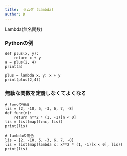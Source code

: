 ```yaml
---
title:  ラムダ (Lambda)
author: D
---
```


Lambda(無名関数) 

### Pythonの例
```
def plus(x, y):
    return x + y
a = plus(2, 4)
print(a)

plus = lambda x, y: x + y
print(plus(2,4))
```

### 無駄な関数を定義しなくてよくなる
```
# funcの場合
lis = [2, -10, 5, -3, 6, 7, -8]
def func(n):
    return n**2 * (1, -1)[n < 0]
lis = list(map(func, lis))
print(lis)

# lambdaの場合
lis = [2, -10, 5, -3, 6, 7, -8]
lis = list(map(lambda x: x**2 * (1, -1)[x < 0], lis))
print(lis)
```
